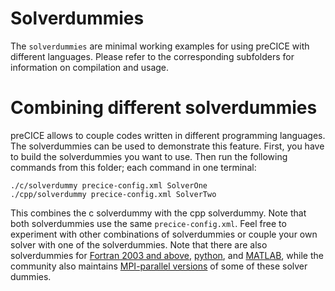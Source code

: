 # Solverdummies

The `solverdummies` are minimal working examples for using preCICE with different languages. Please refer to the corresponding subfolders for information on compilation and usage.

# Combining different solverdummies

preCICE allows to couple codes written in different programming languages. The solverdummies can be used to demonstrate this feature. First, you have to build the solverdummies you want to use. Then run the following commands from this folder; each command in one terminal:

```
./c/solverdummy precice-config.xml SolverOne
./cpp/solverdummy precice-config.xml SolverTwo
```

This combines the c solverdummy with the cpp solverdummy. Note that both solverdummies use the same `precice-config.xml`. Feel free to experiment with other combinations of solverdummies or couple your own solver with one of the solverdummies. Note that there are also solverdummies for [Fortran 2003 and above](https://github.com/precice/fortran-module/tree/master/examples/solverdummy), [python](https://github.com/precice/python-bindings/tree/develop/solverdummy), and [MATLAB](https://github.com/precice/matlab-bindings/tree/develop/solverdummy), while the community also maintains [MPI-parallel versions](https://github.com/ajaust/precice-parallel-solverdummies) of some of these solver dummies.
